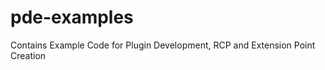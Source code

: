pde-examples
============

Contains Example Code for Plugin Development, RCP and Extension Point Creation
